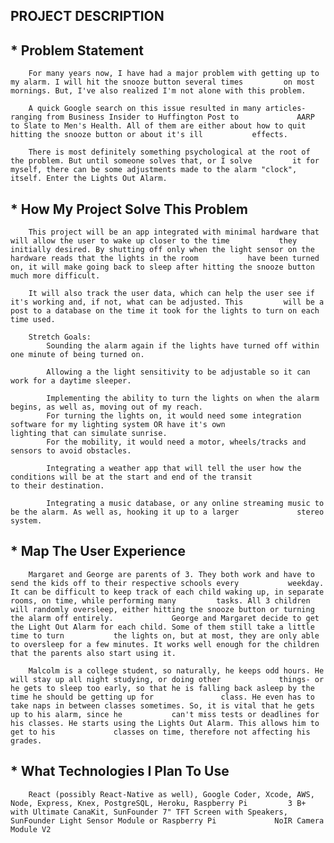 ## PROJECT DESCRIPTION

##    * Problem Statement
        For many years now, I have had a major problem with getting up to my alarm. I will hit the snooze button several times         on most mornings. But, I've also realized I'm not alone with this problem.

        A quick Google search on this issue resulted in many articles- ranging from Business Insider to Huffington Post to             AARP to Slate to Men's Health. All of them are either about how to quit hitting the snooze button or about it's ill           effects.

        There is most definitely something psychological at the root of the problem. But until someone solves that, or I solve         it for myself, there can be some adjustments made to the alarm "clock", itself. Enter the Lights Out Alarm.

##    * How My Project Solve This Problem
        This project will be an app integrated with minimal hardware that will allow the user to wake up closer to the time           they initially desired. By shutting off only when the light sensor on the hardware reads that the lights in the room           have been turned on, it will make going back to sleep after hitting the snooze button much more difficult.

        It will also track the user data, which can help the user see if it's working and, if not, what can be adjusted. This         will be a post to a database on the time it took for the lights to turn on each time used.

        Stretch Goals:
            Sounding the alarm again if the lights have turned off within one minute of being turned on.

            Allowing a the light sensitivity to be adjustable so it can work for a daytime sleeper.

            Implementing the ability to turn the lights on when the alarm begins, as well as, moving out of my reach. 
            For turning the lights on, it would need some integration software for my lighting system OR have it's own                     lighting that can simulate sunrise.
            For the mobility, it would need a motor, wheels/tracks and sensors to avoid obstacles.

            Integrating a weather app that will tell the user how the conditions will be at the start and end of the transit               to their destination.

            Integrating a music database, or any online streaming music to be the alarm. As well as, hooking it up to a larger             stereo system.

##    * Map The User Experience
        Margaret and George are parents of 3. They both work and have to send the kids off to their respective schools every           weekday. It can be difficult to keep track of each child waking up, in separate rooms, on time, while performing many         tasks. All 3 children will randomly oversleep, either hitting the snooze button or turning the alarm off entirely.             George and Margaret decide to get the Light Out Alarm for each child. Some of them still take a little time to turn           the lights on, but at most, they are only able to oversleep for a few minutes. It works well enough for the children           that the parents also start using it.

        Malcolm is a college student, so naturally, he keeps odd hours. He will stay up all night studying, or doing other             things- or he gets to sleep too early, so that he is falling back asleep by the time he should be getting up for               class. He even has to take naps in between classes sometimes. So, it is vital that he gets up to his alarm, since he           can't miss tests or deadlines for his classes. He starts using the Lights Out Alarm. This allows him to get to his             classes on time, therefore not affecting his grades. 


 ##   * What Technologies I Plan To Use
        React (possibly React-Native as well), Google Coder, Xcode, AWS, Node, Express, Knex, PostgreSQL, Heroku, Raspberry Pi         3 B+ with Ultimate CanaKit, SunFounder 7" TFT Screen with Speakers, SunFounder Light Sensor Module or Raspberry Pi             NoIR Camera Module V2
